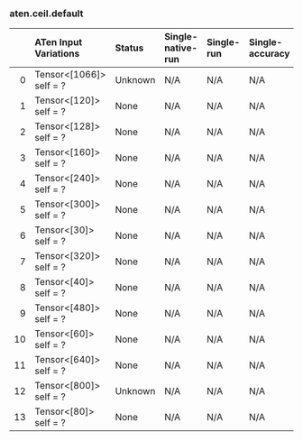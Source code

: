 ### aten.ceil.default
|    | ATen Input Variations   | Status   | Single-native-run   | Single-run   | Single-accuracy   | Single-converted   |
|---:|:------------------------|:---------|:--------------------|:-------------|:------------------|:-------------------|
|  0 | Tensor<[1066]> self = ? | Unknown  | N/A                 | N/A          | N/A               | N/A                |
|  1 | Tensor<[120]> self = ?  | None     | N/A                 | N/A          | N/A               | N/A                |
|  2 | Tensor<[128]> self = ?  | None     | N/A                 | N/A          | N/A               | N/A                |
|  3 | Tensor<[160]> self = ?  | None     | N/A                 | N/A          | N/A               | N/A                |
|  4 | Tensor<[240]> self = ?  | None     | N/A                 | N/A          | N/A               | N/A                |
|  5 | Tensor<[300]> self = ?  | None     | N/A                 | N/A          | N/A               | N/A                |
|  6 | Tensor<[30]> self = ?   | None     | N/A                 | N/A          | N/A               | N/A                |
|  7 | Tensor<[320]> self = ?  | None     | N/A                 | N/A          | N/A               | N/A                |
|  8 | Tensor<[40]> self = ?   | None     | N/A                 | N/A          | N/A               | N/A                |
|  9 | Tensor<[480]> self = ?  | None     | N/A                 | N/A          | N/A               | N/A                |
| 10 | Tensor<[60]> self = ?   | None     | N/A                 | N/A          | N/A               | N/A                |
| 11 | Tensor<[640]> self = ?  | None     | N/A                 | N/A          | N/A               | N/A                |
| 12 | Tensor<[800]> self = ?  | Unknown  | N/A                 | N/A          | N/A               | N/A                |
| 13 | Tensor<[80]> self = ?   | None     | N/A                 | N/A          | N/A               | N/A                |

